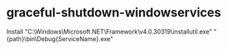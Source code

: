 # graceful-shutdown-windowservices

Install
"C:\Windows\Microsoft.NET\Framework\v4.0.30319\installutil.exe" "{path}\bin\Debug\{ServiceName}.exe"

